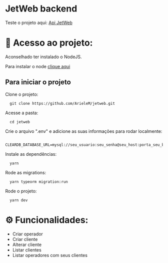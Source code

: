 # JetWeb backend
Teste o projeto aqui: [Api JetWeb](https://jetweb.herokuapp.com/operators)

# 🚀 Acesso ao projeto:

Aconselhado ter instalado o NodeJS.

Para instalar o node [clique aqui](https://nodejs.org/en/)

## Para iniciar o projeto
Clone o projeto:
```
  git clone https://github.com/ArieleM/jetweb.git
```
Acesse a pasta:
```
  cd jetweb
```
Crie o arquivo ".env" e adicione as suas informações para rodar localmente:
```
  CLEARDB_DATABASE_URL=mysql://seu_usuario:seu_senha@seu_host:porta_seu_banco/nome_seu_banco
```
Instale as dependências:

```
  yarn 
```
Rode as migrations: 
```
  yarn typeorm migration:run
```
Rode o projeto:

```
  yarn dev
```

# ⚙️ Funcionalidades:

- Criar operador
- Criar cliente
- Alterar cliente
- Listar clientes
- Listar operadores com seus clientes
